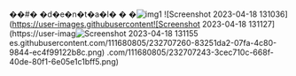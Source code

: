 ��#� �d�e�n�t�a�l�
�
�![img1](https://user-images.githubusercontent.com/111680805/232707203-87ce09dc-2a53-485d-b2f7-ba32db4173ff.png)
![Screenshot 2023-04-18 131036](https://user-images.githubusercontent![Screenshot 2023-04-18 131127](https://user-imag![Screenshot 2023-04-18 131155](https://user-images.githubusercontent.com/111680805/232707274-de98396d-55e3-4017-937b-41a0e3f94ea3.png)
es.githubusercontent.com/111680805/232707260-83251da2-07fa-4c80-9844-ec4f99122b8c.png)
.com/111680805/232707243-3cec710c-668f-40de-80f1-6e05e1c1bff5.png)
